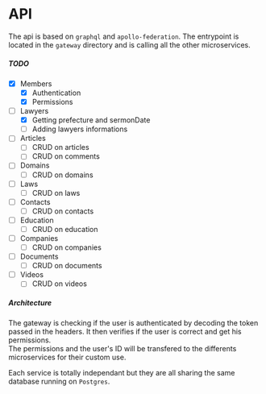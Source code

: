# API

The api is based on `graphql` and `apollo-federation`. The entrypoint is located in
the `gateway` directory and is calling all the other microservices. <br />

##### TODO

- [x] Members
    - [x] Authentication
    - [x] Permissions
- [ ] Lawyers
    - [x] Getting prefecture and sermonDate
    - [ ] Adding lawyers informations
- [ ] Articles
    - [ ] CRUD on articles
    - [ ] CRUD on comments
- [ ] Domains
    - [ ] CRUD on domains
- [ ] Laws
    - [ ] CRUD on laws
- [ ] Contacts
    - [ ] CRUD on contacts
- [ ] Education
    - [ ] CRUD on education
- [ ] Companies
    - [ ] CRUD on companies
- [ ] Documents
    - [ ] CRUD on documents
- [ ] Videos
    - [ ] CRUD on videos
    
##### Architecture
The gateway is checking if the user is authenticated by decoding the token passed in the headers.
It then verifies if the user is correct and get his permissions. <br />
The permissions and the user's ID will be transfered to the differents microservices for their custom
use. <br />

Each service is totally independant but they are all sharing the same database running on `Postgres`.

